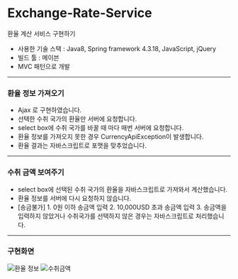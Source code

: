 # Exchange-Rate-Service
환율 계산 서비스 구현하기

* 사용한 기술 스택 : Java8, Spring framework 4.3.18, JavaScript, jQuery
* 빌드 툴 : 메이븐
* MVC 패턴으로 개발
---------
### 환율 정보 가져오기
* Ajax 로 구현하였습니다.
* 선택한 수취 국가의 환율만 서버에 요청합니다.
* select box에 수취 국가를 바꿀 때 마다 매번 서버에 요청합니다.
* 환율 정보를 가져오지 못한 경우 CurrencyApiException이 발생합니다.
* 환율 결과는 자바스크립트로 포맷을 맞추었습니다.
---------
### 수취 금액 보여주기
* select box에 선택된 수취 국가의 환율을 자바스크립트로 가져와서 계산했습니다.
* 환율 정보를 서버에 다시 요청하지 않습니다. 
* [송금불가] 1. 0원 이하 송금액 입력 2. 10,000USD 초과 송금액 입력 3. 송금액을 입력하지 않았거나 수취국가를 선택하지 않은 경우는 자바스크립트로 처리했습니다.
---------
### 구현화면
![환율 정보](https://user-images.githubusercontent.com/84219233/152953673-d64148fa-c576-4e7d-abcb-702cbc2d71dc.jpg)
![수취금액](https://user-images.githubusercontent.com/84219233/152953791-43657e10-01e2-44c6-aa0e-082a9c9a6a6a.jpg)
